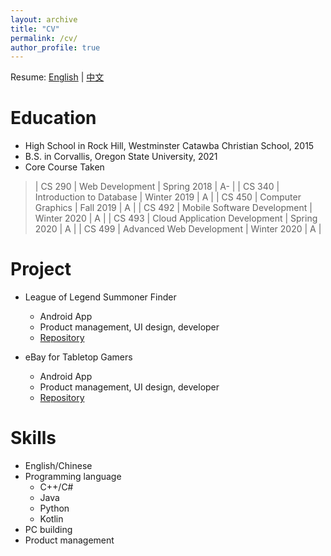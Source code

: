 ```yaml
---
layout: archive
title: "CV"
permalink: /cv/
author_profile: true
---
```


Resume: [English](../files/简历_英.pdf) | [中文](../files/简历_中.pdf)

Education
======
* High School in Rock Hill, Westminster Catawba Christian School, 2015
* B.S. in Corvallis, Oregon State University, 2021
* Core Course Taken
> | CS 290 | Web Development               | Spring 2018 | A-    |
| CS 340 | Introduction to Database      | Winter 2019 | A     |
| CS 450 | Computer Graphics             | Fall 2019   | A     |
| CS 492 | Mobile Software Development   | Winter 2020 | A     |
| CS 493 | Cloud Application Development | Spring 2020 | A     |
| CS 499 | Advanced Web Development      | Winter 2020 | A     |

Project
======
* League of Legend Summoner Finder
  * Android App
  * Product management, UI design, developer
  * [Repository](https://github.com/OregonTeamWE/LeagueStatFinder)

* eBay for Tabletop Gamers
  * Android App
  * Product management, UI design, developer
  * [Repository](https://github.com/OregonTeamWE/TableStop)

Skills
======
* English/Chinese
* Programming language
  * C++/C#
  * Java
  * Python
  * Kotlin
* PC building
* Product management
